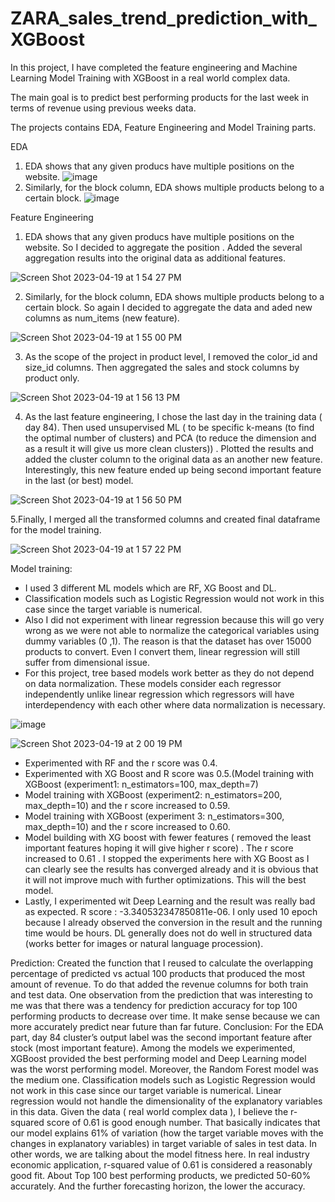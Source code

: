 # ZARA_sales_trend_prediction_with_XGBoost

In this project, I have completed the feature engineering and Machine Learning Model Training with XGBoost in a real world complex data. 

The main goal is to predict best performing products for the last week in terms of revenue using previous weeks data.

The projects contains EDA, Feature Engineering and Model Training parts.

EDA
1. EDA shows that any given producs have multiple positions on the website.
![image](https://user-images.githubusercontent.com/113545468/233159019-8c396ef9-53c0-47e2-a06b-eae32ea5c630.png)
2. Similarly, for the block column, EDA shows multiple products belong to a certain block. 
![image](https://user-images.githubusercontent.com/113545468/233159183-742e31b8-6268-4e42-ba52-afed9da04700.png)

Feature Engineering 
1. EDA shows that any given producs have multiple positions on the website. So I decided to aggregate the position . Added the several aggregation results into the original data as additional features.

![Screen Shot 2023-04-19 at 1 54 27 PM](https://user-images.githubusercontent.com/113545468/233159665-8bde61a4-0598-4f2c-b5a9-7f07fa74e059.png)

2. Similarly, for the block column, EDA shows multiple products belong to a certain block. So again I decided to aggregate the data and aded new columns as num_items (new feature).

![Screen Shot 2023-04-19 at 1 55 00 PM](https://user-images.githubusercontent.com/113545468/233159786-e967ebcf-d1ab-444f-8689-ec3a87a97a40.png)

3. As the scope of the project in product level, I removed the color_id and size_id columns. Then aggregated the sales and stock columns by product only.

![Screen Shot 2023-04-19 at 1 56 13 PM](https://user-images.githubusercontent.com/113545468/233160071-52ee053a-1c24-48b1-99e4-7969b90016e0.png)


4. As the last feature engineering, I chose the last day in the training data ( day 84). Then used unsupervised ML ( to be specific k-means (to find the optimal number of clusters) and PCA (to reduce the dimension and as a result it will give us more clean clusters)) . Plotted the results and added the cluster column to the original data as an another new feature. Interestingly, this new feature ended up being second important feature in the last (or best) model.

![Screen Shot 2023-04-19 at 1 56 50 PM](https://user-images.githubusercontent.com/113545468/233160215-f5f3e2b4-da4b-4d84-a088-23e54827f6f2.png)


5.Finally, I merged all the transformed columns and created final dataframe for the model training.

![Screen Shot 2023-04-19 at 1 57 22 PM](https://user-images.githubusercontent.com/113545468/233160356-8b8ffdbd-29b6-4a2f-b4d4-a4743baa858a.png)


Model training:

* I used 3 different ML models  which are RF, XG Boost and DL. 
* Classification models such as Logistic Regression would not work in this case since the target variable is numerical. 
* Also I did not experiment with linear regression because this will go very wrong as we were not able to normalize the categorical variables using dummy variables (0 ,1). The reason is that the dataset has over 15000 products to convert. Even I convert them, linear regression will still suffer from dimensional issue. 
* For this project, tree based models work better as they do not depend on data normalization.  These models consider each regressor independently unlike linear regression which regressors will have interdependency with each other where data normalization is necessary.

![image](https://user-images.githubusercontent.com/113545468/233161088-d9a38e5b-c6da-4f72-ae1d-5f629e31dab9.png)


![Screen Shot 2023-04-19 at 2 00 19 PM](https://user-images.githubusercontent.com/113545468/233161040-559e5b8e-8b09-43a8-b416-5e93ae6c159b.png)

* Experimented with RF and the r score was 0.4.
* Experimented with XG Boost and R score was 0.5.(Model training with XGBoost (experiment1: n_estimators=100, max_depth=7)
* Model training with XGBoost (experiment2: n_estimators=200, max_depth=10) and the r score increased to 0.59.
*  Model training with XGBoost (experiment 3: n_estimators=300, max_depth=10) and the r score increased to 0.60.
* Model building with XG boost with fewer features ( removed the least important features hoping it will give higher r score) . The r score increased to 0.61 . I stopped the experiments here with XG Boost as I can clearly see the results has converged already and it is obvious that it will not improve much with further optimizations. This will the best model.
* Lastly, I experimented wit Deep Learning and the result was really bad as expected. R score : -3.340532347850811e-06. I only used 10 epoch because I already observed the conversion in the result and the running time would be hours. DL generally does not do well in structured data (works better for images or natural language procession).


Prediction:
Created the function that I reused to calculate the overlapping percentage of predicted vs actual 100 products that produced the most amount of revenue. To do that added the revenue columns for both train and test data.
One observation from the prediction that was interesting to me was that there was a tendency for prediction accuracy for top 100 performing products to decrease over time. It make sense because we can more accurately predict near future than far future.
Conclusion:
For the EDA part, day 84 cluster’s output label was the second important feature after stock (most important feature).
Among the models we experimented, XGBoost provided the best performing model and Deep Learning model was the worst performing model. Moreover, the Random Forest model was the medium one. Classification models such as Logistic Regression would not work in this case since our target variable is numerical. Linear regression would not handle the dimensionality of the explanatory variables in this data.
Given the data ( real world complex data ), I believe the r-squared score of 0.61 is good enough number. That basically indicates that our model explains 61% of variation (how the target variable moves with the changes in explanatory variables) in target variable of sales in test data. In other words, we are talking about the model fitness here. In real industry economic application, r-squared value of 0.61 is considered a reasonably good fit.
About Top 100 best performing products, we predicted 50-60% accurately. And the further forecasting horizon, the lower the accuracy.
